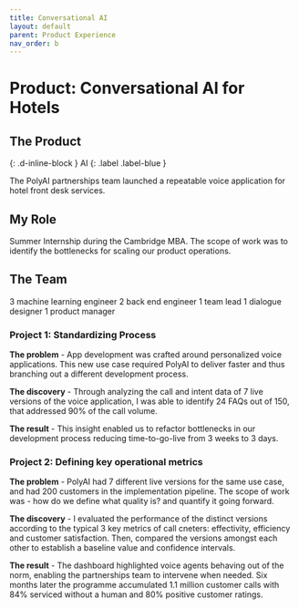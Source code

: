 ```yaml
---
title: Conversational AI
layout: default
parent: Product Experience
nav_order: b
---
```


# Product: Conversational AI for Hotels

## The Product
{: .d-inline-block }
AI
{: .label .label-blue }

The PolyAI partnerships team launched a repeatable voice application for hotel front desk services.

## My Role
Summer Internship during the Cambridge MBA. The scope of work was to identify the bottlenecks for scaling our product operations.


## The Team
3 machine learning engineer
2 back end engineer
1 team lead
1 dialogue designer
1 product manager

### Project 1: Standardizing Process
<div class="code-example" markdown="1">

<strong>The problem</strong> - App development was crafted around personalized voice applications. This new use case required PolyAI to deliver faster and thus branching out a different development process.

<strong> The discovery</strong> - Through analyzing the call and intent data of 7 live versions of the voice application, I was able to identify 24 FAQs out of 150, that addressed 90% of the call volume.

<strong> The result</strong> - This insight enabled us to refactor bottlenecks in our development process reducing time-to-go-live from 3 weeks to 3 days.

</div>

### Project 2: Defining key operational metrics
<div class="code-example" markdown="1">

<strong>The problem</strong> - PolyAI had 7 different live versions for the same use case, and had 200 customers in the implementation pipeline. The scope of work was - how do we define what quality is? and quantify it going forward.

<strong> The discovery</strong> - I evaluated the performance of the distinct versions according to the typical 3 key metrics of call cneters: effectivity, efficiency and customer satisfaction. Then, compared the versions amongst each other to establish a baseline value and confidence intervals.

<strong> The result</strong> -  The dashboard highlighted voice agents behaving out of the norm, enabling the partnerships team to intervene when needed. Six months later the programme accumulated 1.1 million customer calls with 84% serviced without a human and 80% positive customer ratings.

</div>